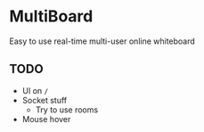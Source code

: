 # MultiBoard

Easy to use real-time multi-user online whiteboard


## TODO

- UI on `/`
- Socket stuff
    - Try to use rooms
- Mouse hover